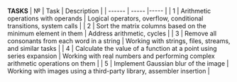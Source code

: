 **TASKS**
| № | Task | Description |
| ------ | ----- |----- |
| 1 | Arithmetic operations with operands | Logical operators, overflow, conditional transitions, system calls |
| 2 | Sort the matrix columns based on the minimum element in them | Address arithmetic, cycles |
| 3 | Remove all consonants from each word in a string | Working with strings, files, streams, and similar tasks |
| 4 | Calculate the value of a function at a point using series expansion | Working with real numbers and performing complex arithmetic operations on them |
| 5 | Implement Gaussian blur of the image | Working with images using a third-party library, assembler insertion |